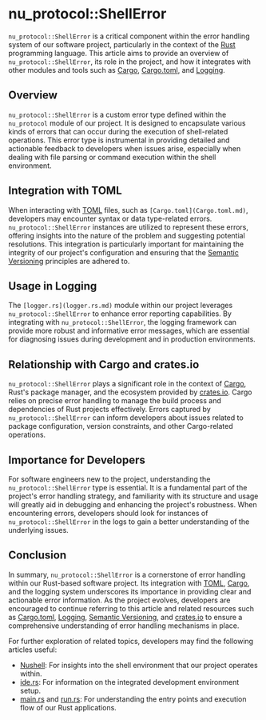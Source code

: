 # nu_protocol::ShellError

`nu_protocol::ShellError` is a critical component within the error handling system of our software project, particularly in the context of the [Rust](Rust.md) programming language. This article aims to provide an overview of `nu_protocol::ShellError`, its role in the project, and how it integrates with other modules and tools such as [Cargo](Cargo.md), [Cargo.toml](Cargo.toml.md), and [Logging](Logging.md).

## Overview

`nu_protocol::ShellError` is a custom error type defined within the `nu_protocol` module of our project. It is designed to encapsulate various kinds of errors that can occur during the execution of shell-related operations. This error type is instrumental in providing detailed and actionable feedback to developers when issues arise, especially when dealing with file parsing or command execution within the shell environment.

## Integration with TOML

When interacting with [TOML](TOML.md) files, such as `[Cargo.toml](Cargo.toml.md)`, developers may encounter syntax or data type-related errors. `nu_protocol::ShellError` instances are utilized to represent these errors, offering insights into the nature of the problem and suggesting potential resolutions. This integration is particularly important for maintaining the integrity of our project's configuration and ensuring that the [Semantic Versioning](Semantic%20Versioning.md) principles are adhered to.

## Usage in Logging

The `[logger.rs](logger.rs.md)` module within our project leverages `nu_protocol::ShellError` to enhance error reporting capabilities. By integrating with `nu_protocol::ShellError`, the logging framework can provide more robust and informative error messages, which are essential for diagnosing issues during development and in production environments.

## Relationship with Cargo and crates.io

`nu_protocol::ShellError` plays a significant role in the context of [Cargo](Cargo.md), Rust's package manager, and the ecosystem provided by [crates.io](crates.io.md). Cargo relies on precise error handling to manage the build process and dependencies of Rust projects effectively. Errors captured by `nu_protocol::ShellError` can inform developers about issues related to package configuration, version constraints, and other Cargo-related operations.

## Importance for Developers

For software engineers new to the project, understanding the `nu_protocol::ShellError` type is essential. It is a fundamental part of the project's error handling strategy, and familiarity with its structure and usage will greatly aid in debugging and enhancing the project's robustness. When encountering errors, developers should look for instances of `nu_protocol::ShellError` in the logs to gain a better understanding of the underlying issues.

## Conclusion

In summary, `nu_protocol::ShellError` is a cornerstone of error handling within our Rust-based software project. Its integration with [TOML](TOML.md), [Cargo](Cargo.md), and the logging system underscores its importance in providing clear and actionable error information. As the project evolves, developers are encouraged to continue referring to this article and related resources such as [Cargo.toml](Cargo.toml.md), [Logging](Logging.md), [Semantic Versioning](Semantic%20Versioning.md), and [crates.io](crates.io.md) to ensure a comprehensive understanding of error handling mechanisms in place.

For further exploration of related topics, developers may find the following articles useful:

- [Nushell](Nushell.md): For insights into the shell environment that our project operates within.
- [ide.rs](ide.rs.md): For information on the integrated development environment setup.
- [main.rs](main.rs.md) and [run.rs](run.rs.md): For understanding the entry points and execution flow of our Rust applications.